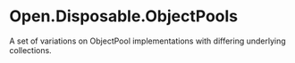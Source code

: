 # Open.Disposable.ObjectPools
A set of variations on ObjectPool implementations with differing underlying collections.
